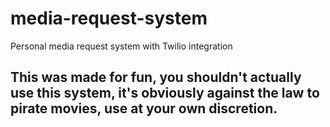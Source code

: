 # media-request-system
Personal media request system with Twilio integration

## This was made for fun, you shouldn't actually use this system, it's obviously against the law to pirate movies, use at your own discretion.
